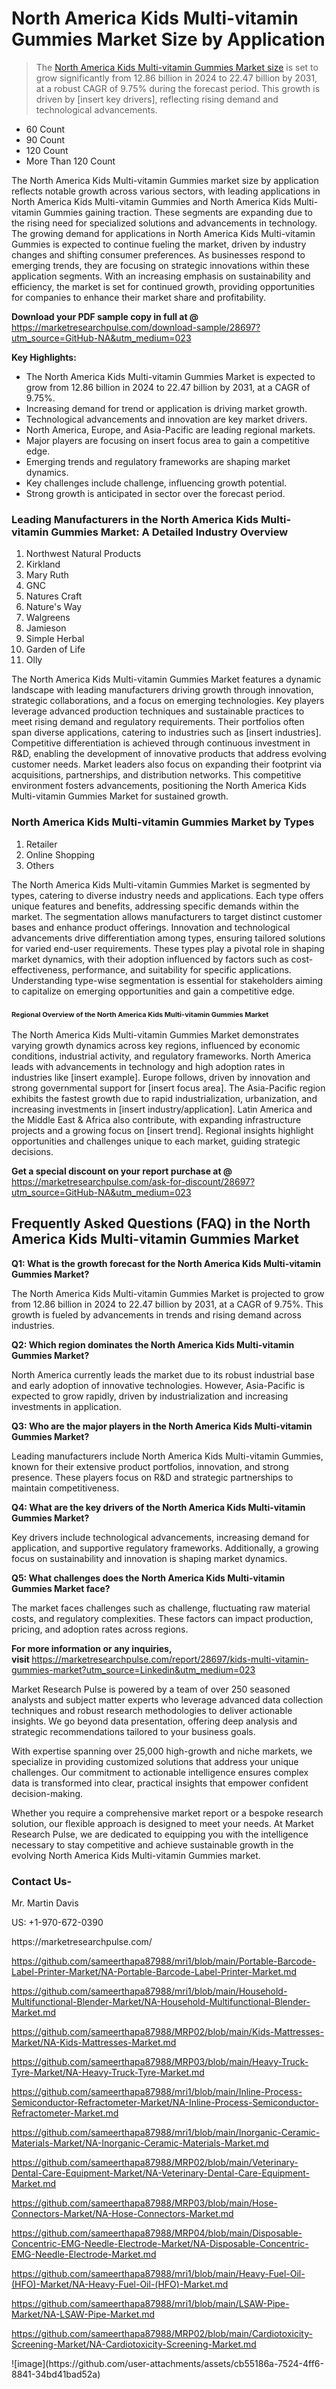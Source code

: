 <h1>North America Kids Multi-vitamin Gummies Market&nbsp;Size by Application</h1><blockquote><p>The <a href="https://marketresearchpulse.com/download-sample/28697?utm_source=GitHub-NA&amp;utm_medium=023">North America Kids Multi-vitamin Gummies Market size</a> is set to grow significantly from 12.86 billion in 2024 to 22.47 billion by 2031, at a robust CAGR of 9.75% during the forecast period. This growth is driven by [insert key drivers], reflecting rising demand and technological advancements.</p></blockquote><ul><li>60 Count<li> 90 Count<li> 120 Count<li> More Than 120 Count</li></ul><p>The North America Kids Multi-vitamin Gummies market size by application reflects notable growth across various sectors, with leading applications in North America Kids Multi-vitamin Gummies and North America Kids Multi-vitamin Gummies gaining traction. These segments are expanding due to the rising need for specialized solutions and advancements in technology. The growing demand for applications in North America Kids Multi-vitamin Gummies is expected to continue fueling the market, driven by industry changes and shifting consumer preferences. As businesses respond to emerging trends, they are focusing on strategic innovations within these application segments. With an increasing emphasis on sustainability and efficiency, the market is set for continued growth, providing opportunities for companies to enhance their market share and profitability.</p><p><strong>Download your PDF sample copy in full at @ </strong><a href="https://marketresearchpulse.com/download-sample/28697?utm_source=GitHub-NA&amp;utm_medium=023">https://marketresearchpulse.com/download-sample/28697?utm_source=GitHub-NA&amp;utm_medium=023</a></p><p><strong>Key Highlights: </strong></p><ul><li>The North America Kids Multi-vitamin Gummies Market is expected to grow from 12.86 billion in 2024 to 22.47 billion by 2031, at a CAGR of 9.75%.</li><li>Increasing demand for trend or application is driving market growth.</li><li>Technological advancements and innovation are key market drivers.</li><li>North America, Europe, and Asia-Pacific are leading regional markets.</li><li>Major players are focusing on insert focus area to gain a competitive edge.</li><li>Emerging trends and regulatory frameworks are shaping market dynamics.</li><li>Key challenges include challenge, influencing growth potential.</li><li>Strong growth is anticipated in sector over the forecast period.</li></ul><h3>Leading Manufacturers in the North America Kids Multi-vitamin Gummies Market: A Detailed Industry Overview</h3><ol><li>Northwest Natural Products</li><li>Kirkland</li><li>Mary Ruth</li><li>GNC</li><li>Natures Craft</li><li>Nature's Way</li><li>Walgreens</li><li>Jamieson</li><li>Simple Herbal</li><li>Garden of Life</li><li>Olly</li></ol><div class="flex max-w-full flex-col flex-grow"><div class="min-h-8 text-message flex w-full flex-col items-end gap-2 whitespace-normal break-words [.text-message+&amp;]:mt-5" dir="auto" data-message-author-role="assistant" data-message-id="fd8432e4-4910-450d-b182-61b7bfb0a01f" data-message-model-slug="gpt-4o"><div class="flex w-full flex-col gap-1 empty:hidden first:pt-[3px]"><div class="markdown prose w-full break-words dark:prose-invert light"><p>The North America Kids Multi-vitamin Gummies Market features a dynamic landscape with leading manufacturers driving growth through innovation, strategic collaborations, and a focus on emerging technologies. Key players leverage advanced production techniques and sustainable practices to meet rising demand and regulatory requirements. Their portfolios often span diverse applications, catering to industries such as [insert industries]. Competitive differentiation is achieved through continuous investment in R&amp;D, enabling the development of innovative products that address evolving customer needs. Market leaders also focus on expanding their footprint via acquisitions, partnerships, and distribution networks. This competitive environment fosters advancements, positioning the North America Kids Multi-vitamin Gummies Market for sustained growth.</p></div></div></div></div><h3>North America Kids Multi-vitamin Gummies Market by Types</h3><ol><li>Retailer<li> Online Shopping<li> Others</li></ol><div class="flex max-w-full flex-col flex-grow"><div class="min-h-8 text-message flex w-full flex-col items-end gap-2 whitespace-normal break-words [.text-message+&amp;]:mt-5" dir="auto" data-message-author-role="assistant" data-message-id="084470be-0bb7-4664-bddf-5156b4f41249" data-message-model-slug="gpt-4o-mini"><div class="flex w-full flex-col gap-1 empty:hidden first:pt-[3px]"><div class="markdown prose w-full break-words dark:prose-invert light"><p>The North America Kids Multi-vitamin Gummies Market is segmented by types, catering to diverse industry needs and applications. Each type offers unique features and benefits, addressing specific demands within the market. The segmentation allows manufacturers to target distinct customer bases and enhance product offerings. Innovation and technological advancements drive differentiation among types, ensuring tailored solutions for varied end-user requirements. These types play a pivotal role in shaping market dynamics, with their adoption influenced by factors such as cost-effectiveness, performance, and suitability for specific applications. Understanding type-wise segmentation is essential for stakeholders aiming to capitalize on emerging opportunities and gain a competitive edge.</p></div></div></div></div><h3><span style="font-size: 11px;">Regional Overview of the North America Kids Multi-vitamin Gummies Market</span></h3><div class="flex max-w-full flex-col flex-grow"><div class="min-h-8 text-message flex w-full flex-col items-end gap-2 whitespace-normal break-words [.text-message+&amp;]:mt-5" dir="auto" data-message-author-role="assistant" data-message-id="e9038762-ce64-4e30-91c9-9bd413514231" data-message-model-slug="gpt-4o-mini"><div class="flex w-full flex-col gap-1 empty:hidden first:pt-[3px]"><div class="markdown prose w-full break-words dark:prose-invert light"><p>The North America Kids Multi-vitamin Gummies Market demonstrates varying growth dynamics across key regions, influenced by economic conditions, industrial activity, and regulatory frameworks. North America leads with advancements in technology and high adoption rates in industries like [insert example]. Europe follows, driven by innovation and strong governmental support for [insert focus area]. The Asia-Pacific region exhibits the fastest growth due to rapid industrialization, urbanization, and increasing investments in [insert industry/application]. Latin America and the Middle East &amp; Africa also contribute, with expanding infrastructure projects and a growing focus on [insert trend]. Regional insights highlight opportunities and challenges unique to each market, guiding strategic decisions.</p></div></div></div></div><p><strong>Get a special discount on your report purchase at @ </strong><a href="https://marketresearchpulse.com/ask-for-discount/28697?utm_source=GitHub-NA&amp;utm_medium=023">https://marketresearchpulse.com/ask-for-discount/28697?utm_source=GitHub-NA&amp;utm_medium=023</a></p><h2>Frequently Asked Questions (FAQ) in the North America Kids Multi-vitamin Gummies Market</h2><p><strong>Q1: What is the growth forecast for the North America Kids Multi-vitamin Gummies Market?</strong></p><p>The North America Kids Multi-vitamin Gummies Market is projected to grow from 12.86 billion in 2024 to 22.47 billion by 2031, at a CAGR of 9.75%. This growth is fueled by advancements in trends and rising demand across industries.</p><p><strong>Q2: Which region dominates the North America Kids Multi-vitamin Gummies Market?</strong></p><p>North America currently leads the market due to its robust industrial base and early adoption of innovative technologies. However, Asia-Pacific is expected to grow rapidly, driven by industrialization and increasing investments in application.</p><p><strong>Q3: Who are the major players in the North America Kids Multi-vitamin Gummies Market?</strong></p><p>Leading manufacturers include North America Kids Multi-vitamin Gummies, known for their extensive product portfolios, innovation, and strong presence. These players focus on R&amp;D and strategic partnerships to maintain competitiveness.</p><p><strong>Q4: What are the key drivers of the North America Kids Multi-vitamin Gummies Market?</strong></p><p>Key drivers include technological advancements, increasing demand for application, and supportive regulatory frameworks. Additionally, a growing focus on sustainability and innovation is shaping market dynamics.</p><p><strong>Q5: What challenges does the North America Kids Multi-vitamin Gummies Market face?</strong></p><p>The market faces challenges such as challenge, fluctuating raw material costs, and regulatory complexities. These factors can impact production, pricing, and adoption rates across regions.</p><p><strong>For more information or any inquiries, visit&nbsp;</strong><a href="https://marketresearchpulse.com/report/28697/kids-multi-vitamin-gummies-market?utm_source=Linkedin&utm_medium=023">https://marketresearchpulse.com/report/28697/kids-multi-vitamin-gummies-market?utm_source=Linkedin&utm_medium=023</a></p><p>Market Research Pulse is powered by a team of over 250 seasoned analysts and subject matter experts who leverage advanced data collection techniques and robust research methodologies to deliver actionable insights. We go beyond data presentation, offering deep analysis and strategic recommendations tailored to your business goals.</p><p>With expertise spanning over 25,000 high-growth and niche markets, we specialize in providing customized solutions that address your unique challenges. Our commitment to actionable intelligence ensures complex data is transformed into clear, practical insights that empower confident decision-making.</p><p>Whether you require a comprehensive market report or a bespoke research solution, our flexible approach is designed to meet your needs. At Market Research Pulse, we are dedicated to equipping you with the intelligence necessary to stay competitive and achieve sustainable growth in the evolving North America Kids Multi-vitamin Gummies market.</p><h3><strong>Contact Us-</strong></h3><p>Mr. Martin Davis</p><p>US: +1-970-672-0390</p><p>https://marketresearchpulse.com/</p><p><a href="https://github.com/sameerthapa87988/mri1/blob/main/Portable-Barcode-Label-Printer-Market/NA-Portable-Barcode-Label-Printer-Market.md">https://github.com/sameerthapa87988/mri1/blob/main/Portable-Barcode-Label-Printer-Market/NA-Portable-Barcode-Label-Printer-Market.md</a></p><p><a href="https://github.com/sameerthapa87988/mri1/blob/main/Household-Multifunctional-Blender-Market/NA-Household-Multifunctional-Blender-Market.md">https://github.com/sameerthapa87988/mri1/blob/main/Household-Multifunctional-Blender-Market/NA-Household-Multifunctional-Blender-Market.md</a></p><p><a href="https://github.com/sameerthapa87988/MRP02/blob/main/Kids-Mattresses-Market/NA-Kids-Mattresses-Market.md">https://github.com/sameerthapa87988/MRP02/blob/main/Kids-Mattresses-Market/NA-Kids-Mattresses-Market.md</a></p><p><a href="https://github.com/sameerthapa87988/MRP03/blob/main/Heavy-Truck-Tyre-Market/NA-Heavy-Truck-Tyre-Market.md">https://github.com/sameerthapa87988/MRP03/blob/main/Heavy-Truck-Tyre-Market/NA-Heavy-Truck-Tyre-Market.md</a></p><p><a href="https://github.com/sameerthapa87988/mri1/blob/main/Inline-Process-Semiconductor-Refractometer-Market/NA-Inline-Process-Semiconductor-Refractometer-Market.md">https://github.com/sameerthapa87988/mri1/blob/main/Inline-Process-Semiconductor-Refractometer-Market/NA-Inline-Process-Semiconductor-Refractometer-Market.md</a></p><p><a href="https://github.com/sameerthapa87988/mri1/blob/main/Inorganic-Ceramic-Materials-Market/NA-Inorganic-Ceramic-Materials-Market.md">https://github.com/sameerthapa87988/mri1/blob/main/Inorganic-Ceramic-Materials-Market/NA-Inorganic-Ceramic-Materials-Market.md</a></p><p><a href="https://github.com/sameerthapa87988/MRP02/blob/main/Veterinary-Dental-Care-Equipment-Market/NA-Veterinary-Dental-Care-Equipment-Market.md">https://github.com/sameerthapa87988/MRP02/blob/main/Veterinary-Dental-Care-Equipment-Market/NA-Veterinary-Dental-Care-Equipment-Market.md</a></p><p><a href="https://github.com/sameerthapa87988/MRP03/blob/main/Hose-Connectors-Market/NA-Hose-Connectors-Market.md">https://github.com/sameerthapa87988/MRP03/blob/main/Hose-Connectors-Market/NA-Hose-Connectors-Market.md</a></p><p><a href="https://github.com/sameerthapa87988/MRP04/blob/main/Disposable-Concentric-EMG-Needle-Electrode-Market/NA-Disposable-Concentric-EMG-Needle-Electrode-Market.md">https://github.com/sameerthapa87988/MRP04/blob/main/Disposable-Concentric-EMG-Needle-Electrode-Market/NA-Disposable-Concentric-EMG-Needle-Electrode-Market.md</a></p><p><a href="https://github.com/sameerthapa87988/mri1/blob/main/Heavy-Fuel-Oil-(HFO)-Market/NA-Heavy-Fuel-Oil-(HFO)-Market.md">https://github.com/sameerthapa87988/mri1/blob/main/Heavy-Fuel-Oil-(HFO)-Market/NA-Heavy-Fuel-Oil-(HFO)-Market.md</a></p><p><a href="https://github.com/sameerthapa87988/mri1/blob/main/LSAW-Pipe-Market/NA-LSAW-Pipe-Market.md">https://github.com/sameerthapa87988/mri1/blob/main/LSAW-Pipe-Market/NA-LSAW-Pipe-Market.md</a></p><p><a href="https://github.com/sameerthapa87988/MRP02/blob/main/Cardiotoxicity-Screening-Market/NA-Cardiotoxicity-Screening-Market.md">https://github.com/sameerthapa87988/MRP02/blob/main/Cardiotoxicity-Screening-Market/NA-Cardiotoxicity-Screening-Market.md</a></p>
![image](https://github.com/user-attachments/assets/cb55186a-7524-4ff6-8841-34bd41bad52a)
